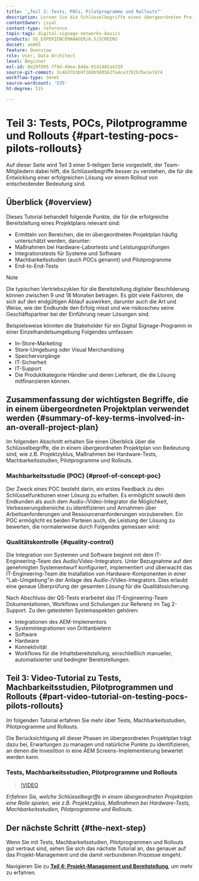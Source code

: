 ```yaml
---
title: '„Teil 3: Tests, POCs, Pilotprogramme und Rollouts“'
description: Lernen Sie die Schlüsselbegriffe eines übergeordneten Projektplans kennen, wie z.B. den Projektzyklus, Maßnahmen bei Hardware-Tests, Machbarkeitsstudien, Pilotprogramme und Rollouts.
contentOwner: jsyal
content-type: reference
topic-tags: digital-signage-networks-basics
products: SG_EXPERIENCEMANAGER/6.5/SCREENS
docset: aem65
feature: Overview
role: User, Data Architect
level: Beginner
exl-id: 0e29f095-7f9d-49ea-8dda-9141402a4159
source-git-commit: 3c4b37b3b9f268b500562fa4ce3782b7be1e7d74
workflow-type: tm+mt
source-wordcount: '535'
ht-degree: 51%

---
```


# Teil 3: Tests, POCs, Pilotprogramme und Rollouts {#part-testing-pocs-pilots-rollouts}

Auf dieser Seite wird Teil 3 einer 5-teiligen Serie vorgestellt, der Team-Mitgliedern dabei hilft, die Schlüsselbegriffe besser zu verstehen, die für die Entwicklung einer erfolgreichen Lösung vor einem Rollout von entscheidender Bedeutung sind.

## Überblick {#overview}

Dieses Tutorial behandelt folgende Punkte, die für die erfolgreiche Bereitstellung eines Projektplans relevant sind:

* Ermitteln von Bereichen, die im übergeordneten Projektplan häufig unterschätzt werden, darunter:
* Maßnahmen bei Hardware-Labortests und Leistungsprüfungen
* Integrationstests für Systeme und Software
* Machbarkeitsstudien (auch POCs genannt) und Pilotprogramme
* End-to-End-Tests

>[!NOTE]
>
>Die typischen Vertriebszyklen für die Bereitstellung digitaler Beschilderung können zwischen 9 und 18 Monaten betragen. Es gibt viele Faktoren, die sich auf den endgültigen Ablauf auswirken, darunter auch die Art und Weise, wie der Endkunde den Erfolg misst und wie risikoscheu seine Geschäftspartner bei der Einführung neuer Lösungen sind.

Beispielsweise könnten die Stakeholder für ein Digital Signage-Programm in einer Einzelhandelsumgebung Folgendes umfassen:

* In-Store-Marketing
* Store-Umgebung oder Visual Merchandising
* Speichervorgänge
* IT-Sicherheit
* IT-Support
* Die Produktkategorie Händler und deren Lieferant, die die Lösung mitfinanzieren können.

## Zusammenfassung der wichtigsten Begriffe, die in einem übergeordneten Projektplan verwendet werden {#summary-of-key-terms-involved-in-an-overall-project-plan}

Im folgenden Abschnitt erhalten Sie einen Überblick über die Schlüsselbegriffe, die in einem übergeordneten Projektplan von Bedeutung sind, wie z.B. Projektzyklus, Maßnahmen bei Hardware-Tests, Machbarkeitsstudien, Pilotprogramme und Rollouts.

### Machbarkeitsstudie (POC) {#proof-of-concept-poc}

Der Zweck eines POC besteht darin, ein erstes Feedback zu den Schlüsselfunktionen einer Lösung zu erhalten. Es ermöglicht sowohl dem Endkunden als auch dem Audio-/Video-Integrator die Möglichkeit, Verbesserungsbereiche zu identifizieren und Annahmen über Arbeitsanforderungen und Ressourcenanforderungen vorzubereiten. Ein POC ermöglicht es beiden Parteien auch, die Leistung der Lösung zu bewerten, die normalerweise durch Folgendes gemessen wird:

### Qualitätskontrolle {#quality-control}

Die Integration von Systemen und Software beginnt mit dem IT-Engineering-Team des Audio/Video-Integrators. Unter Bezugnahme auf den genehmigten Systementwurf konfiguriert, implementiert und überwacht das IT-Engineering-Team die Installation von Hardware-Komponenten in einer &quot;Lab-Umgebung&quot;in der Anlage des Audio-/Video-Integrators. Dies erlaubt eine genaue Überprüfung der gesamten Lösung für die Qualitätssicherung.

Nach Abschluss der QS-Tests erarbeitet das IT-Engineering-Team Dokumentationen, Workflows und Schulungen zur Referenz im Tag 2-Support. Zu den getesteten Systemaspekten gehören:

* Integrationen des AEM-Implementors
* Systemintegrationen von Drittanbietern
* Software
* Hardware
* Konnektivität
* Workflows für die Inhaltsbereitstellung, einschließlich manueller, automatisierter und bedingter Bereitstellungen.

## Teil 3: Video-Tutorial zu Tests, Machbarkeitsstudien, Pilotprogrammen und Rollouts {#part-video-tutorial-on-testing-pocs-pilots-rollouts}

Im folgenden Tutorial erfahren Sie mehr über Tests, Machbarkeitsstudien, Pilotprogramme und Rollouts.

Die Berücksichtigung all dieser Phasen im übergeordneten Projektplan trägt dazu bei, Erwartungen zu managen und natürliche Punkte zu identifizieren, an denen die Investition in eine AEM Screens-Implementierung bewertet werden kann.

### Tests, Machbarkeitsstudien, Pilotprogramme und Rollouts

>[!VIDEO](https://video.tv.adobe.com/v/28405)

*Erfahren Sie, welche Schlüsselbegriffe in einem übergeordneten Projektplan eine Rolle spielen, wie z.B. Projektzyklus, Maßnahmen bei Hardware-Tests, Machbarkeitsstudien, Pilotprogramme und Rollouts.*

## Der nächste Schritt {#the-next-step}

Wenn Sie mit Tests, Machbarkeitsstudien, Pilotprogrammen und Rollouts gut vertraut sind, sehen Sie sich das nächste Tutorial an, das genauer auf das Projekt-Management und die damit verbundenen Prozesse eingeht.

Navigieren Sie zu **[Teil 4: Projekt-Management und Bereitstellung](project-management-and-deployment.md)**, um mehr zu erfahren.
